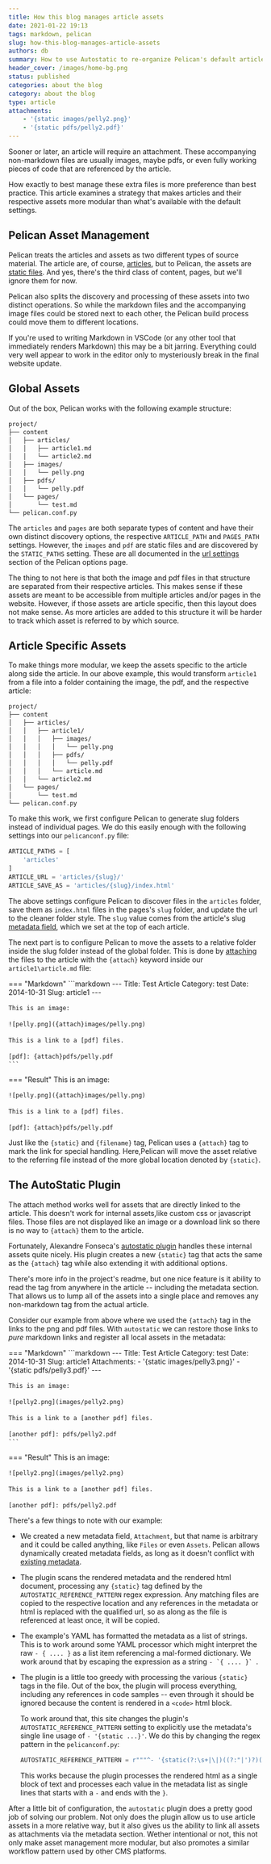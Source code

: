 ```yaml
---
title: How this blog manages article assets
date: 2021-01-22 19:13
tags: markdown, pelican
slug: how-this-blog-manages-article-assets
authors: db
summary: How to use Autostatic to re-organize Pelican's default article structure to be more article specific.
header_cover: /images/home-bg.png
status: published
categories: about the blog
category: about the blog
type: article
attachments:
    - '{static images/pelly2.png}'
    - '{static pdfs/pelly2.pdf}'
---
```

<!--
spell-checker:ignore autostatic alexandre fonseca's pelly pdfs pelicanconf staticattach
-->
Sooner or later, an article will require an attachment.  These accompanying non-markdown files are usually images, maybe pdfs, or even fully working pieces of code that are referenced by the article.

How exactly to best manage these extra files is more preference than best practice. This article examines a strategy that makes articles and their respective assets more modular than what's available with the default settings.

## Pelican Asset Management

Pelican treats the articles and assets as two different types of source material.  The article are, of course, [articles], but to Pelican, the assets are [static files].  And yes, there's the third class of content, pages, but we'll ignore them for now.

Pelican also splits the discovery and processing of these assets into two distinct operations.  So while the markdown files and the accompanying image files could be stored next to each other, the Pelican build process could move them to different locations.

If you're used to writing Markdown in VSCode (or any other tool that immediately renders Markdown) this may be a bit jarring. Everything could very well appear to work in the editor only to mysteriously break in the final website update.

## Global Assets

Out of the box, Pelican works with the following example structure:

```console
project/
├── content
│   ├── articles/
│   │   ├── article1.md
│   │   └── article2.md
│   ├── images/
│   │   └── pelly.png
│   ├── pdfs/
│   │   └── pelly.pdf
│   └── pages/
│       └── test.md
└── pelican.conf.py
```

The `articles` and `pages` are both separate types of content and have their own distinct discovery options, the respective `ARTICLE_PATH` and `PAGES_PATH` settings.  However, the `images` and `pdf` are static files and are discovered by the `STATIC_PATHS` setting.  These are all documented in the [url settings] section of the Pelican options page.

The thing to not here is that both the image and pdf files in that structure are separated from their respective articles.  This makes sense if these assets are meant to be accessible from multiple articles and/or pages in the website.  However, if those assets are article specific, then this layout does not make sense.  As more articles are added to this structure it will be harder to track which asset is referred to by which source.

## Article Specific Assets

To make things more modular, we keep the assets specific to the article along side the article.  In our above example, this would transform `article1` from a file into a folder containing the image, the pdf, and the respective article:

```console
project/
├── content
│   ├── articles/
│   │   ├── article1/
│   │   │   ├── images/
│   │   │   │   └── pelly.png
│   │   │   ├── pdfs/
│   │   │   │   └── pelly.pdf
│   │   │   └── article.md
│   │   └── article2.md
│   └── pages/
│       └── test.md
└── pelican.conf.py
```

To make this work, we first configure Pelican to generate slug folders instead of individual pages.  We do this easily enough with the following settings into our `pelicanconf.py` file:

```python
ARTICLE_PATHS = [
    'articles'
]
ARTICLE_URL = 'articles/{slug}/'
ARTICLE_SAVE_AS = 'articles/{slug}/index.html'
```

The above settings configure Pelican to discover files in the `articles` folder, save them as `index.html` files in the pages's `slug` folder, and update the url to the cleaner folder style.  The `slug` value comes from the article's slug [metadata field], which we set at the top of each article.

The next part is to configure Pelican to move the assets to a relative folder inside the slug folder instead of the global folder.  This is done by [attaching] the files to the article with the `{attach}` keyword inside our `article1\article.md` file:

=== "Markdown"
    ```markdown
    ---
    Title: Test Article
    Category: test
    Date: 2014-10-31
    Slug: article1
    ---

    This is an image:

    ![pelly.png]({attach}images/pelly.png)

    This is a link to a [pdf] files.

    [pdf]: {attach}pdfs/pelly.pdf
    ```

=== "Result"
    This is an image:

    ![pelly.png]({attach}images/pelly.png)

    This is a link to a [pdf] files.

    [pdf]: {attach}pdfs/pelly.pdf

Just like the `{static}` and `{filename}` tag, Pelican uses a `{attach}` tag to mark the link for special handling.  Here,Pelican will move the asset relative to the referring file instead of the more global location denoted by `{static}`.

## The AutoStatic Plugin

The attach method works well for assets that are directly linked to the article.  This doesn't work for internal assets,like custom css or javascript files.  Those files are not displayed like an image or a download link so there is no way to `{attach}` them to the article.

Fortunately, Alexandre Fonseca's [autostatic plugin] handles these internal assets quite nicely.  His plugin creates a new `{static}` tag that acts the same as the `{attach}` tag while also extending it with additional options.

There's more info in the project's readme, but one nice feature is it ability to read the tag from anywhere in the article -- including the metadata section.  That allows us to lump all of the assets into a single place and removes any non-markdown tag from the actual article.

Consider our example from above where we used the `{attach}` tag in the links to the png and pdf files.  With `autostatic` we can restore those links to *pure* markdown links and register all local assets in the metadata:

=== "Markdown"
    ```markdown
    ---
    Title: Test Article
    Category: test
    Date: 2014-10-31
    Slug: article1
    Attachments:
        - '{static images/pelly3.png}'
        - '{static pdfs/pelly3.pdf}'
    ---

    This is an image:

    ![pelly2.png](images/pelly2.png)

    This is a link to a [another pdf] files.

    [another pdf]: pdfs/pelly2.pdf
    ```
=== "Result"
    This is an image:

    ![pelly2.png](images/pelly2.png)

    This is a link to a [another pdf] files.

    [another pdf]: pdfs/pelly2.pdf

There's a few things to note with our example:

- We created a new metadata field, `Attachment`, but that name is arbitrary and it could be called anything, like `Files` or even `Assets`.  Pelican allows dynamically created metadata fields, as long as it doesn't conflict with [existing metadata].

- The plugin scans the rendered metadata and the rendered html document, processing any `{static}` tag defined by the `AUTOSTATIC_REFERENCE_PATTERN` regex expression.  Any matching files are copied to the respective location and any references in the metadata or html is replaced with the qualified url, so as along as the file is referenced at least once, it will be copied.

- The example's YAML has formatted the metadata as a list of strings. This is to work around some YAML processor which might interpret the raw `- { .... }` as a list item referencing a mal-formed dictionary. We work around that by escaping the expression as a string ``- `{ .... }` ``.

- The plugin is a little too greedy with processing the various `{static}` tags in the file.  Out of the box, the plugin  will process everything, including any references in code samples -- even through it should be ignored because the content is rendered in a `<code>` html block.

    To work around that, this site changes the plugin's  `AUTOSTATIC_REFERENCE_PATTERN` setting to explicitly use the metadata's single line usage of `- '{static ...}'`.  We do this by changing the regex pattern in the `pelicanconf.py`:

    ```python
    AUTOSTATIC_REFERENCE_PATTERN = r"""^- '{static(?:\s+|\|)((?:"|')?)(?P<path>[^\1=]+?)\1(?:(?:\s+|\|)(?P<extra>.*))?\s*}'$"""
    ```

    This works because the plugin processes the rendered html as a single block of text and processes each value in the metadata list as single lines that starts with a `-` and ends with the `}`.

After a little bit of configuration, the `autostatic` plugin does a pretty good job of solving our problem.  Not only does the plugin allow us to use article assets in a more relative way, but it also gives us the ability to link all assets as attachments via the metadata section.  Wether intentional or not, this not only make asset management more modular, but also promotes a similar workflow pattern used by other CMS platforms.

[articles]: https://docs.getpelican.com/en/latest/content.html#articles-and-pages
[static files]: https://docs.getpelican.com/en/latest/content.html#static-content
[url settings]: https://docs.getpelican.com/en/latest/settings.html#url-settings
[metadata field]: https://docs.getpelican.com/en/latest/content.html#file-metadata
[attaching]: https://docs.getpelican.com/en/latest/content.html#attaching-static-files
[autostatic plugin]: https://github.com/AlexJF/pelican-autostatic
[pelly.png]: {attach}images/pelly.png
[pelly.pdf]: {attach}pdfs/pelly.pdf
[existing metadata]: https://docs.getpelican.com/en/stable/content.html#file-metadata
[official documentation]: https://github.com/AlexJF/pelican-autostatic
